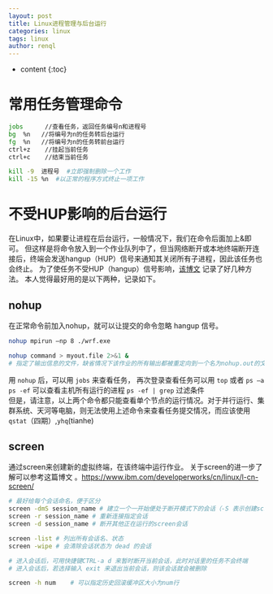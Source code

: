 ```yaml
---
layout: post
title: Linux进程管理与后台运行
categories: linux
tags: linux
author: renql
---
```


* content
{:toc}

# 常用任务管理命令
```bash
jobs      //查看任务，返回任务编号n和进程号
bg  %n   //将编号为n的任务转后台运行
fg  %n   //将编号为n的任务转前台运行
ctrl+z    //挂起当前任务
ctrl+c    //结束当前任务

kill -9  进程号  #立即强制删除一个工作   
kill -15 %n  #以正常的程序方式终止一项工作
```

# 不受HUP影响的后台运行
在Linux中，如果要让进程在后台运行，一般情况下，我们在命令后面加上&即可。
但这样是将命令放入到一个作业队列中了，但当网络断开或本地终端断开连接后，终端会发送hangup（HUP）信号来通知其关闭所有子进程，因此该任务也会终止。
为了使任务不受HUP（hangup）信号影响，<a href="https://www.ibm.com/developerworks/cn/linux/l-cn-nohup/index.html" target="_blank">该博文</a> 记录了好几种方法。
本人觉得最好用的是以下两种，记录如下。

## nohup
在正常命令前加入nohup，就可以让提交的命令忽略 hangup 信号。
```bash
nohup mpirun –np 8 ./wrf.exe

nohup command > myout.file 2>&1 &  
# 指定了输出信息的文件，缺省情况下该作业的所有输出都被重定向到一个名为nohup.out的文件中
```

用 `nohup` 后，可以用 ` jobs ` 来查看任务， 再次登录查看任务可以用 ` top ` 或者 ` ps –a `      
` ps -ef `  可以查看主机所有运行的进程   ` ps -ef | grep ` 过滤条件   
但是，请注意，以上两个命令都只能查看单个节点的运行情况。对于并行运行、集群系统、天河等电脑，则无法使用上述命令来查看任务提交情况，而应该使用 `qstat`（四期）,`yhq`(tianhe)

## screen
通过screen来创建新的虚拟终端，在该终端中运行作业。
关于screen的进一步了解可以参考这篇博文 。<a href="https://www.ibm.com/developerworks/cn/linux/l-cn-screen/" target="_blank">https://www.ibm.com/developerworks/cn/linux/l-cn-screen/</a>

```bash
# 最好给每个会话命名，便于区分
screen -dmS session_name # 建立一个一开始便处于断开模式下的会话（-S 表示创建screen会话时为会话指定一个名字）
screen -r session_name # 重新连接指定会话
screen -d session_name # 断开其他正在运行的screen会话

screen -list # 列出所有会话名、状态
screen -wipe # 会清除会话状态为 dead 的会话

# 进入会话后，可用快捷键CTRL-a d 来暂时断开当前会话，此时对话里的任务不会终端
# 进入会话后，若选择输入 exit 来退出当前会话，则该会话就会被删除

screen -h num	 # 可以指定历史回滚缓冲区大小为num行
```
